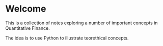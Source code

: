 # Welcome

This is a collection of notes exploring a number of important concepts in Quantitative Finance.

The idea is to use Python to illustrate teorethical concepts.


```{tableofcontents}
```
